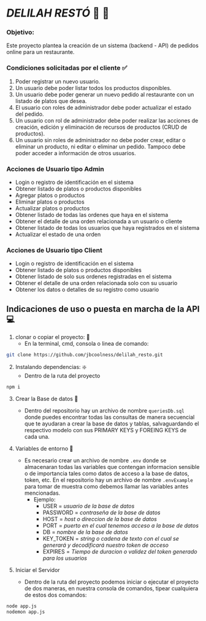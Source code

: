 # _DELILAH RESTÓ_ :stew: :spaghetti:

### Objetivo:
Este proyecto plantea la creación de un sistema (backend - API) de pedidos online para un restaurante.

### Condiciones solicitadas por el cliente :white_check_mark:
1. Poder registrar un nuevo usuario.
2. Un usuario debe poder listar todos los productos disponibles.
3. Un usuario debe poder generar un nuevo pedido al restaurante con un listado de platos que desea.
4. El usuario con roles de administrador debe poder actualizar el estado del pedido.
5. Un usuario con rol de administrador debe poder realizar las acciones de creación, edición y eliminación de recursos de productos (CRUD de productos).
6. Un usuario sin roles de administrador no debe poder crear, editar o eliminar un producto, ni editar o eliminar un pedido. Tampoco debe poder acceder a información de otros usuarios.

### Acciones de Usuario tipo Admin
- Login o registro de identificación en el sistema
- Obtener listado de platos o productos disponibles
- Agregar platos o productos
- Eliminar platos o productos
- Actualizar platos o productos
- Obtener listado de todas las ordenes que haya en el sistema
- Obtener el detalle de una orden relacionada a un usuario o cliente
- Obtener listado de todas los usuarios que haya registrados en el sistema
- Actualizar el estado de una orden

### Acciones de Usuario tipo Client
- Login o registro de identificación en el sistema
- Obtener listado de platos o productos disponibles
- Obtener listado de solo sus ordenes registradas en el sistema
- Obtener el detalle de una orden relacionada solo con su usuario
- Obtener los datos o detalles de su registro como usuario

## Indicaciones de uso o puesta en marcha de la API :computer:

1. clonar o copiar el proyecto: :floppy_disk:
    - En la terminal, cmd, consola o linea de comando: 
```sh
git clone https://github.com/jbcoolness/delilah_resto.git
```

2. Instalando dependencias: :sparkle:
    - Dentro de la ruta del proyecto 
```sh
npm i
```

3. Crear la Base de datos :open_file_folder:
    - Dentro del repositorio hay un archivo de nombre `queriesDb.sql` donde puedes encontrar todas las consultas de manera secuencial que te ayudaran a crear la base de datos y tablas, salvaguardando el respectivo modelo con sus PRIMARY KEYS y FOREING KEYS de cada una.

4. Variables de entorno :abcd:
    - Es necesario crear un archivo de nombre `.env` donde se almacenaran todas las variables que contengan informacion sensible o de importancia tales como datos de acceso a la base de datos, token, etc. En el repositorio hay un archivo de nombre `.envExample` para tomar de muestra como debemos llamar las variables antes mencionadas.
        - Ejemplo:
            - USER = _usuario de la base de datos_
            - PASSWORD = _contraseña de la base de datos_
            - HOST = _host o direccion de la base de datos_
            - PORT = _puerto en el cual tenemos acceso a la base de datos_
            - DB = _nombre de la base de datos_
            - KEY_TOKEN = _string o cadena de texto con el cual se generará y decodificará nuestro token de acceso_
            - EXPIRES = _Tiempo de duracion o validez del token generado para los usuarios_

5. Iniciar el Servidor
    - Dentro de la ruta del proyecto podemos iniciar o ejecutar el proyecto de dos maneras, en nuestra consola de comandos, tipear cualquiera de estos dos comandos:
```sh
node app.js
nodemon app.js
```
